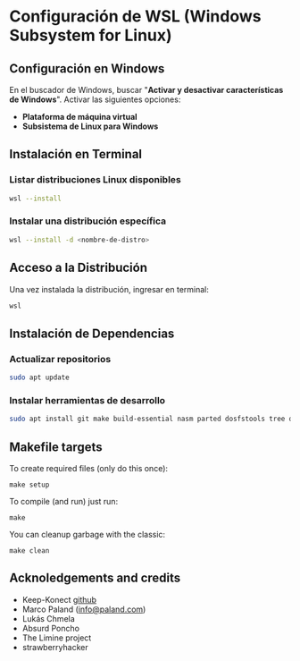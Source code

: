 # Configuración de WSL (Windows Subsystem for Linux)

## Configuración en Windows

En el buscador de Windows, buscar "**Activar y desactivar características de Windows**". Activar las siguientes opciones:

* **Plataforma de máquina virtual**
* **Subsistema de Linux para Windows**

## Instalación en Terminal

### Listar distribuciones Linux disponibles
```bash
wsl --install
```

### Instalar una distribución específica
```bash
wsl --install -d <nombre-de-distro>
```

## Acceso a la Distribución

Una vez instalada la distribución, ingresar en terminal:
```bash
wsl
```

## Instalación de Dependencias

### Actualizar repositorios
```bash
sudo apt update
```

### Instalar herramientas de desarrollo
```bash
sudo apt install git make build-essential nasm parted dosfstools tree qemu-system gdb mtools xorriso
```

## Makefile targets

To create required files (only do this once):
    
    make setup

To compile (and run) just run:

    make

You can cleanup garbage with the classic:

    make clean

## Acknoledgements and credits

- Keep-Konect [github](https://github.com/Keep-Konect)
- Marco Paland (info@paland.com)
- Lukás Chmela
- Absurd Poncho
- The Limine project
- strawberryhacker